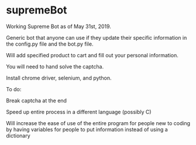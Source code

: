 # supremeBot
Working Supreme Bot as of May 31st, 2019.

Generic bot that anyone can use if they update their specific information in the config.py file and the bot.py file.

Will add specified product to cart and fill out your personal information.

You will need to hand solve the captcha. 

Install chrome driver, selenium, and python.

To do:

Break captcha at the end

Speed up entire process in a different language (possibly C)

Will increase the ease of use of the entire program for people new to coding by having variables for people to put information instead of using a dictionary
